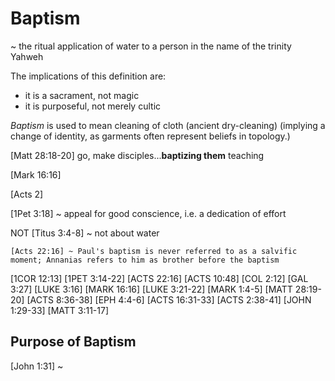 # Baptism
~ the ritual application of water to a person in the name of the trinity Yahweh

The implications of this definition are:
- it is a sacrament, not magic
- it is purposeful, not merely cultic


_Baptism_ is used to mean cleaning of cloth (ancient dry-cleaning) (implying a change of identity, as garments often represent beliefs in topology.)


[Matt 28:18-20]
	go, make disciples...**baptizing them**
	teaching

[Mark 16:16]


[Acts 2]

[1Pet 3:18] ~ appeal for good conscience, i.e. a dedication of effort

NOT
	[Titus 3:4-8] ~ not about water

	[Acts 22:16] ~ Paul's baptism is never referred to as a salvific moment; Annanias refers to him as brother before the baptism



[1COR 12:13]
[1PET 3:14-22]
[ACTS 22:16]
[ACTS 10:48]
[COL 2:12]
[GAL 3:27]
[LUKE 3:16]
[MARK 16:16]
[LUKE 3:21-22]
[MARK 1:4-5]
[MATT 28:19-20]
[ACTS 8:36-38]
[EPH 4:4-6]
[ACTS 16:31-33]
[ACTS 2:38-41]
[JOHN 1:29-33]
[MATT 3:11-17]


## Purpose of Baptism

[John 1:31] ~ 
